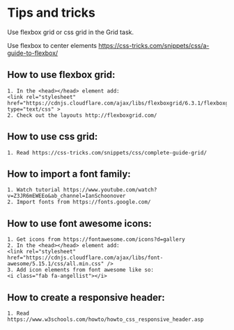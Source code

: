  # Tips and tricks
 
Use flexbox grid or css grid in the Grid task.

Use flexbox to center elements https://css-tricks.com/snippets/css/a-guide-to-flexbox/

## How to use flexbox grid:
    1. In the <head></head> element add: 
    <link rel="stylesheet" href="https://cdnjs.cloudflare.com/ajax/libs/flexboxgrid/6.3.1/flexboxgrid.min.css" type="text/css" >
    2. Check out the layouts http://flexboxgrid.com/

## How to use css grid:
    1. Read https://css-tricks.com/snippets/css/complete-guide-grid/

## How to import a font family:
    1. Watch tutorial https://www.youtube.com/watch?v=Z3JR6mEWEEo&ab_channel=IanSchoonover
    2. Import fonts from https://fonts.google.com/

## How to use font awesome icons:
    1. Get icons from https://fontawesome.com/icons?d=gallery
    2. In the <head></head> element add: 
    <link rel="stylesheet" href="https://cdnjs.cloudflare.com/ajax/libs/font-awesome/5.15.1/css/all.min.css" />
    3. Add icon elements from font awesome like so: 
    <i class="fab fa-angellist"></i>


## How to create a responsive header:
    1. Read https://www.w3schools.com/howto/howto_css_responsive_header.asp
